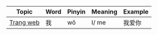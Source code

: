 | Topic | Word | Pinyin |Meaning | Example |
|-|-|-|-|-|
|[Trang web](https://yoyochinese.com/courses)| 我 | wǒ | I/ me | 我爱你 |